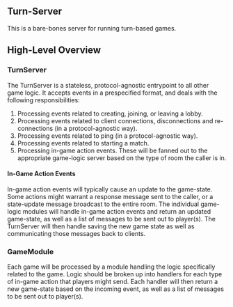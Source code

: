 ## Turn-Server

This is a bare-bones server for running turn-based games.

## High-Level Overview

### TurnServer
The TurnServer is a stateless, protocol-agnostic entrypoint to all other game logic. It accepts events in a prespecified format, and deals with the following responsibilities:
1. Processing events related to creating, joining, or leaving a lobby. 
2. Processing events related to client connections, disconnections and re-connections (in a protocol-agnostic way).
3. Processing events related to ping (in a protocol-agnostic way).
4. Processing events related to starting a match.
5. Processing in-game action events. These will be fanned out to the appropriate game-logic server based on the type of room the caller is in.

#### In-Game Action Events
In-game action events will typically cause an update to the game-state. Some actions might warrant a response message sent to the caller, or a state-update message broadcast to the entire room. The individual game-logic modules will handle in-game action events and return an updated game-state, as well as a list of messages to be sent out to player(s). The TurnServer will then handle saving the new game state as well as communicating those messages back to clients.

### GameModule
Each game will be processed by a module handling the logic specifically related to the game. Logic should be broken up into handlers for each type of in-game action that players might send. Each handler will then return a new game-state based on the incoming event, as well as a list of messages to be sent out to player(s).
